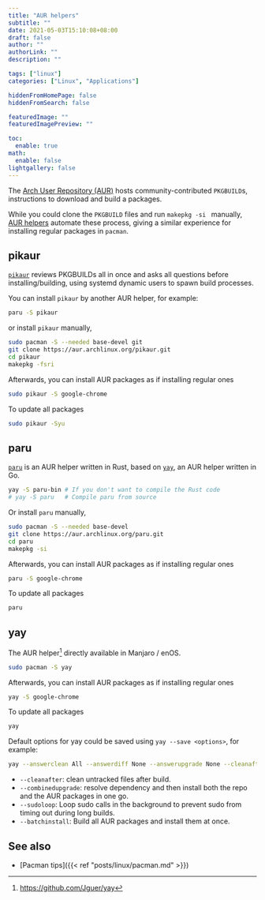 ```yaml
---
title: "AUR helpers"
subtitle: ""
date: 2021-05-03T15:10:08+08:00
draft: false
author: ""
authorLink: ""
description: ""

tags: ["linux"]
categories: ["Linux", "Applications"]

hiddenFromHomePage: false
hiddenFromSearch: false

featuredImage: ""
featuredImagePreview: ""

toc:
  enable: true
math:
  enable: false
lightgallery: false
---
```


The [Arch User Repository (AUR)](https://aur.archlinux.org) hosts community-contributed `PKGBUILD`s, instructions to download and build a packages.

While you could clone the `PKGBUILD` files and run `makepkg -si ` manually, [AUR helpers](https://wiki.archlinux.org/index.php/AUR_helpers) automate these process, giving a similar experience for installing regular packages in `pacman`.

<!--more-->

## pikaur

[`pikaur`](https://github.com/actionless/pikaur) reviews PKGBUILDs all in once and asks all questions before installing/building, using systemd dynamic users to spawn build processes.

You can install `pikaur` by another AUR helper, for example:

```bash
paru -S pikaur
```

or install `pikaur` manually,

```bash
sudo pacman -S --needed base-devel git
git clone https://aur.archlinux.org/pikaur.git
cd pikaur
makepkg -fsri
```

Afterwards, you can install AUR packages as if installing regular ones

```bash
sudo pikaur -S google-chrome
```

To update all packages

```bash
sudo pikaur -Syu
```

## paru

[`paru`](https://github.com/Morganamilo/paru) is an AUR helper written in Rust, based on [`yay`](https://github.com/Jguer/yay), an AUR helper written in Go.


```bash
yay -S paru-bin # If you don't want to compile the Rust code
# yay -S paru   # Compile paru from source
```

Or install `paru` manually,

```bash
sudo pacman -S --needed base-devel
git clone https://aur.archlinux.org/paru.git
cd paru
makepkg -si
```

Afterwards, you can install AUR packages as if installing regular ones

```bash
paru -S google-chrome
```

To update all packages

```bash
paru
```


## yay

The AUR helper[^yay] directly available in Manjaro / enOS.

[^yay]: https://github.com/Jguer/yay

```bash
sudo pacman -S yay
```

Afterwards, you can install AUR packages as if installing regular ones

```bash
yay -S google-chrome
```

To update all packages

```bash
yay
```

Default options for yay could be saved using `yay --save <options>`, for example:

```bash
yay --answerclean All --answerdiff None --answerupgrade None --cleanafter --batchinstall --combinedupgrade --sudoloop --save
```

- `--cleanafter`: clean untracked files after build.
- `--combinedupgrade`: resolve dependency and then install both the repo and the AUR packages in one go.
- `--sudoloop`: Loop sudo calls in the background to prevent sudo from timing out during long builds.
- `--batchinstall`: Build all AUR packages and install them at once.

## See also

- [Pacman tips]({{< ref "posts/linux/pacman.md" >}})
